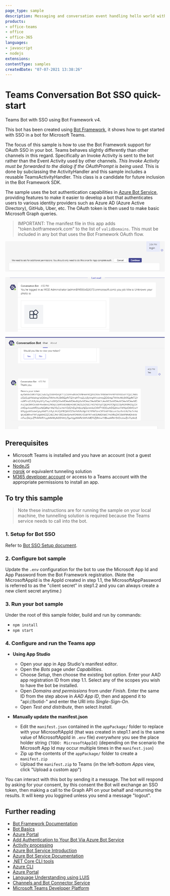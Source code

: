 ```yaml
---
page_type: sample
description: Messaging and conversation event handling hello world with SSO.
products:
- office-teams
- office
- office-365
languages:
- javascript
- nodejs
extensions:
contentType: samples
createdDate: "07-07-2021 13:38:26"
---
```

# Teams Conversation Bot SSO quick-start

Teams Bot with SSO using Bot Framework v4.

This bot has been created using [Bot Framework](https://dev.botframework.com), it shows how to get started with SSO in a bot for Microsoft Teams.

The focus of this sample is how to use the Bot Framework support for OAuth SSO in your bot. Teams behaves slightly differently than other channels in this regard. Specifically an Invoke Activity is sent to the bot rather than the Event Activity used by other channels. _This Invoke Activity must be forwarded to the dialog if the OAuthPrompt is being used._ This is done by subclassing the ActivityHandler and this sample includes a reusable TeamsActivityHandler. This class is a candidate for future inclusion in the Bot Framework SDK.

The sample uses the bot authentication capabilities in [Azure Bot Service](https://docs.botframework.com), providing features to make it easier to develop a bot that authenticates users to various identity providers such as Azure AD (Azure Active Directory), GitHub, Uber, etc. The OAuth token is then used to make basic Microsoft Graph queries.

> IMPORTANT: The manifest file in this app adds "token.botframework.com" to the list of `validDomains`. This must be included in any bot that uses the Bot Framework OAuth flow.

![bot signin card](sso_media/BotSignInCard.png)

![user details card](sso_media/UserDetailsCard.png)

![token](sso_media/Token.png)

## Prerequisites

- Microsoft Teams is installed and you have an account (not a guest account)
-  [NodeJS](https://nodejs.org/en/)
-  [ngrok](https://ngrok.com/) or equivalent tunneling solution
-  [M365 developer account](https://docs.microsoft.com/en-us/microsoftteams/platform/concepts/build-and-test/prepare-your-o365-tenant) or access to a Teams account with the appropriate permissions to install an app.

## To try this sample

> Note these instructions are for running the sample on your local machine, the tunnelling solution is required because
> the Teams service needs to call into the bot.

### 1. Setup for Bot SSO
Refer to [Bot SSO Setup document](../BotSSOSetup.md).
### 2. Configure bot sample

   Update the `.env` configuration for the bot to use the Microsoft App Id and App Password from the Bot Framework registration. (Note the MicrosoftAppId is the AppId created in step 1.1, the MicrosoftAppPassword is referred to as the "client secret" in step1.2 and you can always create a new client secret anytime.)

### 3. Run your bot sample
Under the root of this sample folder, build and run by commands:
- `npm install`
- `npm start`

### 4. Configure and run the Teams app
- **Using App Studio**
    - Open your app in App Studio's manifest editor.
    - Open the *Bots* page under *Capabilities*.
    - Choose *Setup*, then choose the existing bot option. Enter your AAD app registration ID from step 1.1. Select any of the scopes you wish to have the bot be installed.
    - Open *Domains and permissions* from under *Finish*. Enter the same ID from the step above in *AAD App ID*, then and append it to "api://botid-" and enter the URI into *Single-Sign-On*.
    - Open *Test and distribute*, then select *Install*.

- **Manually update the manifest.json**
    - Edit the `manifest.json` contained in the  `appPackage/` folder to replace with your MicrosoftAppId (that was created in step1.1 and is the same value of MicrosoftAppId in `.env` file) *everywhere* you see the place holder string `{TODO: MicrosoftAppId}` (depending on the scenario the Microsoft App Id may occur multiple times in the `manifest.json`)
    - Zip up the contents of the `appPackage/` folder to create a `manifest.zip`
    - Upload the `manifest.zip` to Teams (in the left-bottom *Apps* view, click "Upload a custom app")

You can interact with this bot by sending it a message. The bot will respond by asking for your consent, by this consent the Bot will exchange an SSO token, then making a call to the Graph API on your behalf and returning the results. It will keep you loggined unless you send a message "logout". 

## Further reading

- [Bot Framework Documentation](https://docs.botframework.com)
- [Bot Basics](https://docs.microsoft.com/azure/bot-service/bot-builder-basics?view=azure-bot-service-4.0)
- [Azure Portal](https://portal.azure.com)
- [Add Authentication to Your Bot Via Azure Bot Service](https://docs.microsoft.com/en-us/azure/bot-service/bot-builder-authentication?view=azure-bot-service-4.0&tabs=csharp)
- [Activity processing](https://docs.microsoft.com/en-us/azure/bot-service/bot-builder-concept-activity-processing?view=azure-bot-service-4.0)
- [Azure Bot Service Introduction](https://docs.microsoft.com/azure/bot-service/bot-service-overview-introduction?view=azure-bot-service-4.0)
- [Azure Bot Service Documentation](https://docs.microsoft.com/azure/bot-service/?view=azure-bot-service-4.0)
- [.NET Core CLI tools](https://docs.microsoft.com/en-us/dotnet/core/tools/?tabs=netcore2x)
- [Azure CLI](https://docs.microsoft.com/cli/azure/?view=azure-cli-latest)
- [Azure Portal](https://portal.azure.com)
- [Language Understanding using LUIS](https://docs.microsoft.com/en-us/azure/cognitive-services/luis/)
- [Channels and Bot Connector Service](https://docs.microsoft.com/en-us/azure/bot-service/bot-concepts?view=azure-bot-service-4.0)
- [Microsoft Teams Developer Platform](https://docs.microsoft.com/en-us/microsoftteams/platform/)

